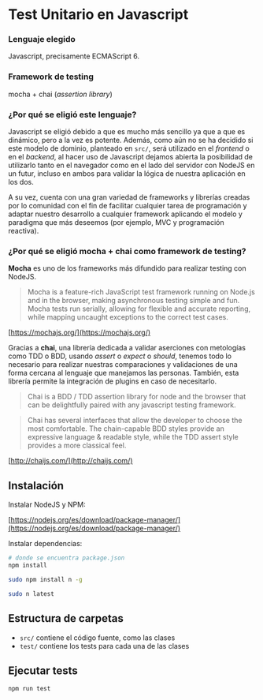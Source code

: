 # Test Unitario en Javascript

### Lenguaje elegido

Javascript, precisamente ECMAScript 6.

### Framework de testing

mocha + chai (*assertion library*)


### ¿Por qué se eligió este lenguaje?

Javascript se eligió debido a que es mucho más sencillo ya que a que es
dinámico, pero a la vez es potente. Además, como aún no se ha decidido si este
modelo de dominio, planteado en ```src/```, será utilizado en el *frontend* o en
el *backend*, al hacer uso de Javascript dejamos abierta la posibilidad de
utilizarlo tanto en el navegador como en el lado del servidor con NodeJS en un
futur, incluso en ambos para validar la lógica de nuestra aplicación en los dos.

A su vez, cuenta con una gran variedad de frameworks y librerías creadas por lo
comunidad con el fin de facilitar cualquier tarea de programación y adaptar
nuestro desarrollo a cualquier framework aplicando el modelo y paradigma que más
deseemos (por ejemplo, MVC y programación reactiva).

### ¿Por qué se eligió mocha + chai como framework de testing?

**Mocha** es uno de los frameworks más difundido para realizar testing con NodeJS.

> Mocha is a feature-rich JavaScript test framework running on Node.js and in
> the browser, making asynchronous testing simple and fun. Mocha tests run
> serially, allowing for flexible and accurate reporting, while mapping uncaught
> exceptions to the correct test cases.

[https://mochajs.org/](https://mochajs.org/)

Gracias a **chai**, una librería dedicada a validar aserciones con metologías
como TDD o BDD, usando *assert* o *expect* o *should*, tenemos todo lo necesario
para realizar nuestras comparaciones y validaciones de una forma cercana al
lenguaje que manejamos las personas. También, esta librería permite la
integración de plugins en caso de necesitarlo.

> Chai is a BDD / TDD assertion library for node and the browser that can be
> delightfully paired with any javascript testing framework.

> Chai has several interfaces that allow the developer to choose the most
> comfortable. The chain-capable BDD styles provide an expressive language &
> readable style, while the TDD assert style provides a more classical feel.

[http://chaijs.com/](http://chaijs.com/)

## Instalación

Instalar NodeJS y NPM:

[https://nodejs.org/es/download/package-manager/](https://nodejs.org/es/download/package-manager/)

Instalar dependencias:

```bash
# donde se encuentra package.json
npm install

sudo npm install n -g

sudo n latest
```

## Estructura de carpetas

 - ```src/``` contiene el código fuente, como las clases
 - ```test/``` contiene los tests para cada una de las clases

## Ejecutar tests

```bash
npm run test
```
